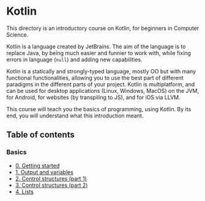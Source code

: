 # Kotlin

This directory is an introductory course on Kotlin, for beginners in Computer Science.

Kotlin is a language created by JetBrains. The aim of the language is to replace Java, by being much easier and funnier to work with, while fixing errors in language (`null`) and adding new capabilities.

Kotlin is a statically and strongly-typed language, mostly OO but with many functional functionalities, allowing you to use the best part of different paradigms in the different parts of your project. Kotlin is multiplatform, and can be used for desktop applications (Linux, Windows, MacOS) on the JVM, for Android, for websites (by transpiling to JS), and for iOS via LLVM.

This course will teach you the basics of programming, using Kotlin. By its end, you will understand what this introduction meant.

## Table of contents

### Basics

- [0. Getting started](0-getting-started.md)
- [1. Output and variables](1-variables.md)
- [2. Control structures (part 1)](2-control.md)
- [3. Control structures (part 2)](3-loops.md)
- [4. Lists](4-lists.md)
